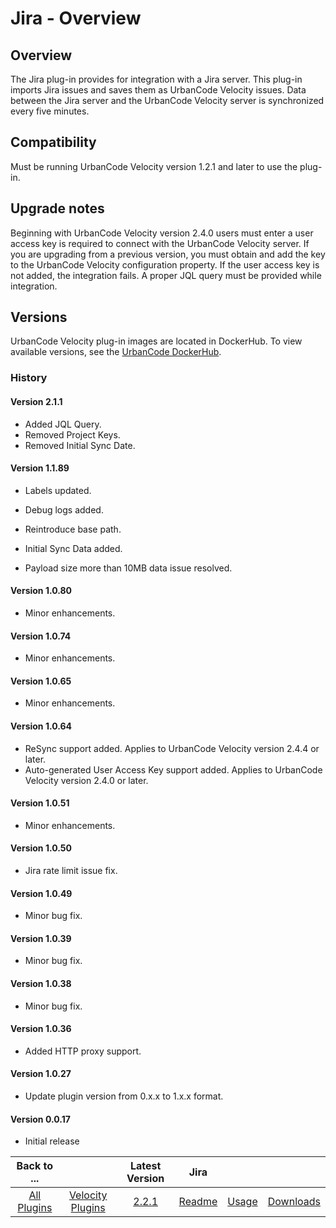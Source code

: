 
# Jira - Overview

## Overview

The Jira plug-in provides for integration with a Jira server. This plug-in imports Jira issues and saves them as UrbanCode Velocity issues. Data between the Jira server and the UrbanCode Velocity server is synchronized every five minutes.

## Compatibility

Must be running UrbanCode Velocity version 1.2.1 and later to use the plug-in.

## Upgrade notes

Beginning with UrbanCode Velocity version 2.4.0 users must enter a user access key is required to connect with the UrbanCode Velocity server. If you are upgrading from a previous version, you must obtain and add the key to the UrbanCode Velocity configuration property. If the user access key is not added, the integration fails. A proper JQL query must be provided while integration.

## Versions

UrbanCode Velocity plug-in images are located in DockerHub. To view available versions, see the [UrbanCode DockerHub](https://hub.docker.com/r/urbancode/ucv-ext-jira/tags).

### History

#### Version 2.1.1

* Added JQL Query.
* Removed Project Keys.
* Removed Initial Sync Date.

#### Version 1.1.89

* Labels updated.
* Debug logs added.

* Reintroduce base path.
* Initial Sync Data added.
* Payload size more than 10MB data issue resolved.

#### Version 1.0.80

* Minor enhancements.

#### Version 1.0.74

* Minor enhancements.

#### Version 1.0.65

* Minor enhancements.

#### Version 1.0.64

* ReSync support added. Applies to UrbanCode Velocity version 2.4.4 or later.
* Auto-generated User Access Key support added. Applies to UrbanCode Velocity version 2.4.0 or later.

#### Version 1.0.51

* Minor enhancements.

#### Version 1.0.50

* Jira rate limit issue fix.

#### Version 1.0.49

* Minor bug fix.

#### Version 1.0.39

* Minor bug fix.

#### Version 1.0.38

* Minor bug fix.

#### Version 1.0.36

* Added HTTP proxy support.

#### Version 1.0.27

* Update plugin version from 0.x.x to 1.x.x format.

#### Version 0.0.17

* Initial release

|Back to ...||Latest Version|Jira |||
| :---: | :---: | :---: | :---: | :---: | :---: |
|[All Plugins](../../index.md)|[Velocity Plugins](../README.md)|[2.2.1](https://raw.githubusercontent.com/UrbanCode/IBM-UCV-PLUGINS/main/files/ucv-ext-jira/ucv-ext-jira-2.2.1.tar.zip)|[Readme](README.md)|[Usage](usage.md)|[Downloads](downloads.md)|
